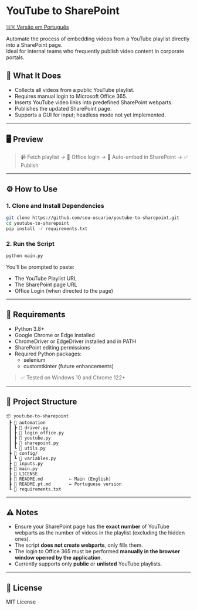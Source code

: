 # YouTube to SharePoint

[🇧🇷 Versão em Português](README.pt.md)

Automate the process of embedding videos from a YouTube playlist directly into a SharePoint page.  
Ideal for internal teams who frequently publish video content in corporate portals.

## 🎯 What It Does

- Collects all videos from a public YouTube playlist.
- Requires manual login to Microsoft Office 365.
- Inserts YouTube video links into predefined SharePoint webparts.
- Publishes the updated SharePoint page.
- Supports a GUI for input; headless mode not yet implemented.

---

## 🖥️ Preview

> 📹 Fetch playlist → 🔐 Office login → 🧩 Auto-embed in SharePoint → ✅ Publish

---

## ⚙️ How to Use

### 1. Clone and Install Dependencies

```bash
git clone https://github.com/seu-usuario/youtube-to-sharepoint.git
cd youtube-to-sharepoint
pip install -r requirements.txt
```

### 2. Run the Script

```bash
python main.py
```

You'll be prompted to paste:
- The YouTube Playlist URL
- The SharePoint page URL
- Office Login (when directed to the page)

---

## 💼 Requirements

- Python 3.8+
- Google Chrome or Edge installed
- ChromeDriver or EdgeDriver installed and in PATH
- SharePoint editing permissions
- Required Python packages:
  - selenium
  - customtkinter (future enhancements)

> ✅ Tested on Windows 10 and Chrome 122+

---

## 📂 Project Structure

```
📦 youtube-to-sharepoint
 ┣ 📁 automation
 ┃ ┣ 📄 driver.py
 ┃ ┣ 📄 login_office.py
 ┃ ┣ 📄 youtube.py
 ┃ ┣ 📄 sharepoint.py
 ┃ ┗ 📄 utils.py
 ┣ 📁 config/
 ┃ ┗ 📄 variables.py
 ┣ 📄 inputs.py
 ┣ 📄 main.py
 ┣ 📄 LICENSE
 ┣ 📄 README.md          ← Main (English)
 ┣ 📄 README.pt.md       ← Portuguese version
 ┗ 📄 requirements.txt
```

---

## ⚠️ Notes

- Ensure your SharePoint page has the **exact number** of YouTube webparts as the number of videos in the playlist (excluding the hidden ones).
- The script **does not create webparts**, only fills them.
- The login to Office 365 must be performed **manually in the browser window opened by the application**.
- Currently supports only **public** or **unlisted** YouTube playlists.

---

## 📜 License

MIT License
